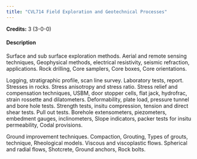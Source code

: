 ```yaml
---
title: "CVL714 Field Exploration and Geotechnical Processes"
---
```

**Credits:** 3 (3-0-0)

#### Description
Surface and sub surface exploration methods. Aerial and remote sensing techniques, Geophysical methods, electrical resistivity, seismic refraction, applications. Rock drilling, Core samplers, Core boxes, Core orientations.

Logging, stratigraphic profile, scan line survey. Laboratory tests, report. Stresses in rocks. Stress anisotropy and stress ratio. Stress relief and compensation techniques, USBM, door stopper cells, flat jack, hydrofrac, strain rossette and dilatometers. Deformability, plate load, pressure tunnel and bore hole tests. Strength tests, insitu compression, tension and direct shear tests. Pull out tests. Borehole extensometers, piezometers, embedment gauges, inclinometers, Slope indicators, packer tests for insitu permeability, Codal provisions.

Ground improvement techniques. Compaction, Grouting, Types of grouts, technique, Rheological models. Viscous and viscoplastic flows. Spherical and radial flows, Shotcrete, Ground anchors, Rock bolts.